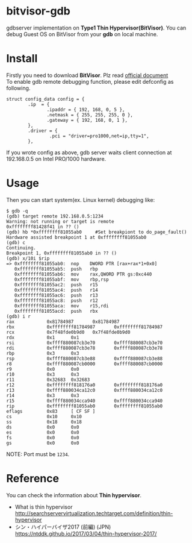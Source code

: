 # bitvisor-gdb
gdbserver implementation on **Type1 Thin Hypervisor(BitVisor)**.
You can debug Guest OS on BitVisor from your **gdb** on local machine.

# Install
Firstly you need to download **BitVisor**. Plz read [official document](https://www.bitvisor.org/)  
To enable gdb remote debugging function, please edit defconfig as following.  
```c:defconfig
struct config_data config = {
        .ip  = {
               .ipaddr = { 192, 168, 0, 5 },
               .netmask = { 255, 255, 255, 0 },
               .gateway = { 192, 168, 0, 1 },
        },
        .driver = {
                .pci = "driver=pro1000,net=ip,tty=1",
        },
```
If you wrote config as above, gdb server waits client connection at 192.168.0.5 on Intel PRO/1000 hardware.

# Usage
Then you can start system(ex. Linux kernel) debugging like:
```sh:
$ gdb -q
(gdb) target remote 192.168.0.5:1234
Warning: not running or target is remote
0xffffffff81428f41 in ?? ()
(gdb) hb *0xffffffff81055ab0     #Set breakpiont to do_page_fault()                                   
Hardware assisted breakpoint 1 at 0xffffffff81055ab0
(gdb) c
Continuing.
Breakpoint 1, 0xffffffff81055ab0 in ?? ()
(gdb) x/10i $rip
=> 0xffffffff81055ab0:  nop    DWORD PTR [rax+rax*1+0x0]
   0xffffffff81055ab5:  push   rbp
   0xffffffff81055ab6:  mov    rax,QWORD PTR gs:0xc440
   0xffffffff81055abf:  mov    rbp,rsp
   0xffffffff81055ac2:  push   r15
   0xffffffff81055ac4:  push   r14
   0xffffffff81055ac6:  push   r13
   0xffffffff81055ac8:  push   r12
   0xffffffff81055aca:  mov    r15,rdi
   0xffffffff81055acd:  push   rbx
(gdb) i r
rax            0x81784987       0x81784987
rbx            0xffffffff81784987       0xffffffff81784987
rcx            0x7f48fde0b9d0   0x7f48fde0b9d0
rdx            0x1      0x1
rsi            0xffff880087cb3e70       0xffff880087cb3e70
rdi            0xffff880087cb3e78       0xffff880087cb3e78
rbp            0x3      0x3
rsp            0xffff880087cb3e88       0xffff880087cb3e88
r8             0xffff880087cb0000       0xffff880087cb0000
r9             0x0      0x0
r10            0x3      0x3
r11            0x32683  0x32683
r12            0xffffffff818176a0       0xffffffff818176a0
r13            0xffff880034ca12c0       0xffff880034ca12c0
r14            0x3      0x3
r15            0xffff880034cca940       0xffff880034cca940
rip            0xffffffff81055ab0       0xffffffff81055ab0
eflags         0x83     [ CF SF ]
cs             0x10     0x10
ss             0x18     0x18
ds             0x0      0x0
es             0x0      0x0
fs             0x0      0x0
gs             0x0      0x0
```
NOTE: Port must be ```1234```.

# Reference
You can check the information about **Thin hypervisor**.

- What is thin hypervisor  
http://searchservervirtualization.techtarget.com/definition/thin-hypervisor
- シン・ハイパーバイザ2017 (前編) (JPN)  
https://ntddk.github.io/2017/03/04/thin-hypervisor-2017/


